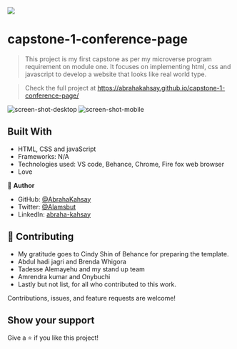 ![](https://img.shields.io/badge/Microverse-blueviolet)

# capstone-1-conference-page

> This project is my first capstone as per my microverse program requirement on module one. It focuses on implementing html, css and javascript to develop a website that looks like real world type.

> Check the full project at https://abrahakahsay.github.io/capstone-1-conference-page/

![screen-shot-desktop](https://user-images.githubusercontent.com/75738563/159032954-e9d609bc-0d90-470f-a93e-e03c359a6218.png)
![screen-shot-mobile](https://user-images.githubusercontent.com/75738563/159033360-38c734bd-7372-4ead-b50f-52801e012d6b.png)

## Built With

- HTML, CSS and javaScript
- Frameworks: N/A
- Technologies used: VS code, Behance, Chrome, Fire fox web browser
- Love

👤 **Author**

- GitHub: [@AbrahaKahsay](https://github.com/AbrahaKahsay)
- Twitter: [@Alamsbut](https://twitter.com/Alamsbut)
- LinkedIn: [abraha-kahsay](www.linkedin.com/in/abraha-kahsay-492771135/)

## 🤝 Contributing

- My gratitude goes to Cindy Shin of Behance for preparing the template.
- Abdul hadi jagri and Brenda Whigora
- Tadesse Alemayehu and my stand up team
- Amrendra kumar and Onybuchi
- Lastly but not list, for all who contributed to this work.

Contributions, issues, and feature requests are welcome!

## Show your support

Give a ⭐️ if you like this project!
